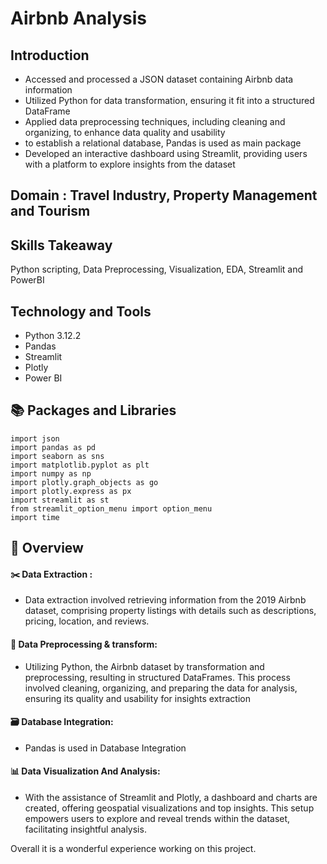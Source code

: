 
# Airbnb Analysis

## Introduction

- Accessed and processed a JSON dataset containing Airbnb data information
- Utilized Python for data transformation, ensuring it fit into a structured DataFrame
- Applied data preprocessing techniques, including cleaning and organizing, to enhance data quality and usability
- to establish a relational database, Pandas is used as main package
- Developed an interactive dashboard using Streamlit, providing users with a platform to explore insights from the dataset

## Domain : Travel Industry, Property Management and Tourism 

## Skills Takeaway

Python scripting, Data Preprocessing, Visualization, EDA, Streamlit and PowerBI 

## Technology and Tools
- Python 3.12.2
- Pandas
- Streamlit
- Plotly
- Power BI

## 📚 Packages and Libraries
```
import json
import pandas as pd
import seaborn as sns
import matplotlib.pyplot as plt
import numpy as np
import plotly.graph_objects as go
import plotly.express as px
import streamlit as st
from streamlit_option_menu import option_menu
import time

```
## 📘 Overview

#### ✂️ Data Extraction :
- Data extraction involved retrieving information from the 2019 Airbnb dataset, comprising property listings with details such as descriptions, pricing, location, and reviews.

#### 🔁 Data Preprocessing & transform:
- Utilizing Python, the Airbnb dataset by transformation and preprocessing, resulting in structured DataFrames. This process involved cleaning, organizing, and preparing the data for analysis, ensuring its quality and usability for insights extraction

#### 🗃️ Database Integration:
- Pandas is used in Database Integration

#### 📊 Data Visualization And Analysis:
- With the assistance of Streamlit and Plotly, a dashboard and charts are created, offering geospatial visualizations and top insights. This setup empowers users to explore and reveal trends within the dataset, facilitating insightful analysis.

Overall it is a wonderful experience working on this project.
